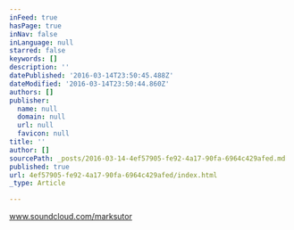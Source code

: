 ```yaml
---
inFeed: true
hasPage: true
inNav: false
inLanguage: null
starred: false
keywords: []
description: ''
datePublished: '2016-03-14T23:50:45.488Z'
dateModified: '2016-03-14T23:50:44.860Z'
authors: []
publisher:
  name: null
  domain: null
  url: null
  favicon: null
title: ''
author: []
sourcePath: _posts/2016-03-14-4ef57905-fe92-4a17-90fa-6964c429afed.md
published: true
url: 4ef57905-fe92-4a17-90fa-6964c429afed/index.html
_type: Article

---
```

www.soundcloud.com/marksutor